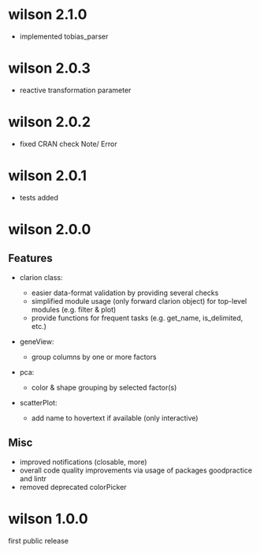 # wilson 2.1.0
- implemented tobias_parser
# wilson 2.0.3
- reactive transformation parameter
# wilson 2.0.2
- fixed CRAN check Note/ Error
# wilson 2.0.1
- tests added
# wilson 2.0.0 
## Features
- clarion class:
  - easier data-format validation by providing several checks
  - simplified module usage (only forward clarion object) for top-level modules (e.g. filter & plot)
  - provide functions for frequent tasks (e.g. get_name, is_delimited, etc.)

- geneView: 
  - group columns by one or more factors

- pca:
  - color & shape grouping by selected factor(s)

- scatterPlot:
  - add name to hovertext if available (only interactive)

## Misc
- improved notifications (closable, more)
- overall code quality improvements via usage of packages goodpractice and lintr
- removed deprecated colorPicker

# wilson 1.0.0
first public release
